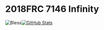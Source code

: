 2018FRC 7146 Infinity
=================

![Bless](https://cdn.rawgit.com/LunaGao/BlessYourCodeTag/master/tags/ramen.svg)[![GitHub Stats](https://img.shields.io/badge/github-stats-ff5500.svg)](http://githubstats.com/FRC-7146/FRC2018)
